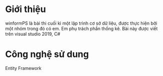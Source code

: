 # Giới thiệu
  winformPS là bài thi cuối kì một lập trình cơ sở dữ liệu, được thực hiện bởi một nhóm trong đó có em. Em phụ trách phần thống kê. Bài này được viết trên visual studio 2019, C#
# Công nghệ sử dung
  Entity Framework
